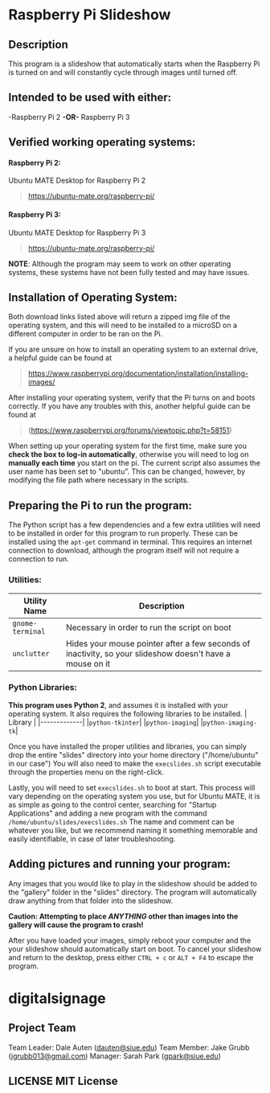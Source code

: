 # Raspberry Pi Slideshow
## Description
This program is a slideshow that automatically starts when the Raspberry Pi is turned on and will constantly cycle through images until turned off.
## Intended to be used with either:
-Raspberry Pi 2 **-OR-** Raspberry Pi 3

## Verified working operating systems:
#### Raspberry Pi 2:
Ubuntu MATE Desktop for Raspberry Pi 2 
> https://ubuntu-mate.org/raspberry-pi/

#### Raspberry Pi 3:
Ubuntu MATE Desktop for Raspberry Pi 3 
> https://ubuntu-mate.org/raspberry-pi/

**NOTE**: Although the program may seem to work on other operating systems, these systems have not been fully tested and may have issues. 

## Installation of Operating System:
Both download links listed above will return a zipped img file of the operating system, and this will need to be installed to a microSD on a different computer in order to be ran on the Pi.

If you are unsure on how to install an operating system to an external drive, a helpful guide can be found at 
> https://www.raspberrypi.org/documentation/installation/installing-images/

After installing your operating system, verify that the Pi turns on and boots correctly. If you have any troubles with this, another helpful guide can be found at 
> (https://www.raspberrypi.org/forums/viewtopic.php?t=58151)

When setting up your operating system for the first time, make sure you **check the box to log-in automatically**, otherwise you will need to log on **manually each time** you start on the pi. 
The current script also assumes the user name has been set to "ubuntu". This can be changed, however, by modifying the file path where necessary in the scripts.

## Preparing the Pi to run the program:
The Python script has a few dependencies and a few extra utilities will need to be installed in order for this program to run properly. These can be installed using the `apt-get` command in terminal. This requires an internet connection to download, although the program itself will not require a connection to run.

### Utilities:
| Utility Name | Description |
| ------------ | ------------|
| `gnome-terminal`| Necessary in order to run the script on boot|
| `unclutter`| Hides your mouse pointer after a few seconds of inactivity, so your slideshow doesn't have a mouse on it|

### Python Libraries:
**This program uses Python 2**, and assumes it is installed with your operating system. It also requires the following libraries to be installed.
| Library |
|-------------|
|`python-tkinter`|
|`python-imaging`|
|`python-imaging-tk`|

Once you have installed the proper utilities and libraries, you can simply drop the entire "slides" directory into your home directory ("/home/ubuntu" in our case") You will also need to make the `execslides.sh` script executable through the properties menu on the right-click.

Lastly, you will need to set `execslides.sh` to boot at start. This process will vary depending on the operating system you use, but for Ubuntu MATE, it is as simple as going to the control center, searching for "Startup Applications" and adding a new program with the command `/home/ubuntu/slides/execslides.sh` 
The name and comment can be whatever you like, but we recommend naming it something memorable and easily identifiable, in case of later troubleshooting.

## Adding pictures and running your program:
Any images that you would like to play in the slideshow should be added to the "gallery" folder in the "slides" directory. The program will automatically draw anything from that folder into the slideshow. 

**Caution: Attempting to place _ANYTHING_ other than images into the gallery will cause the program to crash!**

After you have loaded your images, simply reboot your computer and the your slideshow should automatically start on boot.
To cancel your slideshow and return to the desktop, press either `CTRL + c` or `ALT + F4` to escape the program.
# digitalsignage

## Project Team 

Team Leader: Dale Auten (dauten@siue.edu)
Team Member: Jake Grubb (jgrubb013@gmail.com)
Manager: Sarah Park (gpark@siue.edu)

## LICENSE MIT License